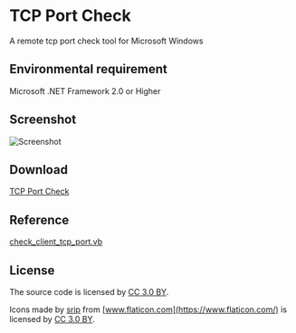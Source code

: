 # TCP Port Check
A remote tcp port check tool for Microsoft Windows

## Environmental requirement
Microsoft .NET Framework 2.0 or Higher 

## Screenshot
![Screenshot](https://github.com/chenshaoju/tcpportcheck/blob/master/demo.gif?raw=true)

## Download
[TCP Port Check](https://github.com/chenshaoju/tcpportcheck/releases)

## Reference
[check_client_tcp_port.vb](https://gist.github.com/elpatron68/257e4e2531fdb8729874)

## License
The source code is licensed by [CC 3.0 BY](http://creativecommons.org/licenses/by/3.0/).

Icons made by [srip](https://www.flaticon.com/authors/srip) from [www.flaticon.com](https://www.flaticon.com/) is licensed by [CC 3.0 BY](http://creativecommons.org/licenses/by/3.0/).
